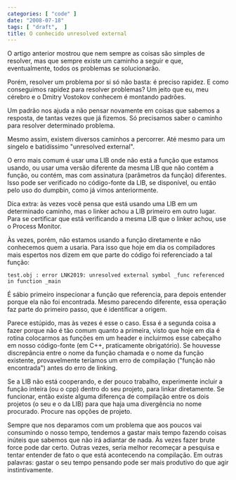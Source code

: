 ```yaml
---
categories: [ "code" ]
date: "2008-07-18"
tags: [ "draft",  ]
title: O conhecido unresolved external
---
```

O artigo anterior mostrou que nem sempre as coisas são simples de resolver, mas que sempre existe um caminho a seguir e que, eventualmente, todos os problemas se solucionarão.

Porém, resolver um problema por si só não basta: é preciso rapidez. E como conseguimos rapidez para resolver problemas? Um jeito que eu, meu cérebro e o Dmitry Vostokov conhecem é montando padrões.

Um padrão nos ajuda a não pensar novamente em coisas que sabemos a resposta, de tantas vezes que já fizemos. Só precisamos saber o caminho para resolver determinado problema.

Mesmo assim, existem diversos caminhos a percorrer. Até mesmo para um singelo e batidíssimo "unresolved external".


O erro mais comum é usar uma LIB onde não está a função que estamos usando, ou usar uma versão diferente da mesma LIB que não contém a função, ou contém, mas com assinatura (parâmetros da função) diferentes. Isso pode ser verificado no código-fonte da LIB, se disponível, ou então pelo uso do dumpbin, como já vimos anteriormente.

Dica extra: às vezes você pensa que está usando uma LIB em um determinado caminho, mas o linker achou a LIB primeiro em outro lugar. Para se certificar que está verificando a mesma LIB que o linker achou, use o Process Monitor.

Às vezes, porém, não estamos usando a função diretamente e não conhecemos quem a usaria. Para isso que hoje em dia os compiladores mais espertos nos dizem em que parte do código foi referenciado a tal função:

    
    test.obj : error LNK2019: unresolved external symbol _func referenced in function _main

É sábio primeiro inspecionar a função que referencia, para depois entender porque ela não foi encontrada. Mesmo parecendo diferente, essa operação faz parte do primeiro passo, que é identificar a origem.


Parece estúpido, mas às vezes é esse o caso. Essa é a segunda coisa a fazer porque não é tão comum quanto a primeira, visto que hoje em dia é rotina colocarmos as funções em um header e incluirmos esse cabeçalho em nosso código-fonte (em C++, praticamente obrigatório). Se houvesse discrepância entre o nome da função chamada e o nome da função existente, provavelmente teríamos um erro de compilação ("função não encontrada") antes do erro de linking.


Se a LIB não está cooperando, e der pouco trabalho, experimente incluir a função inteira (ou o cpp) dentro do seu projeto, para linkar diretamente. Se funcionar, então existe alguma diferença de compilação entre os dois projetos (o seu e o da LIB) para que haja uma divergência no nome procurado. Procure nas opções de projeto.


Sempre que nos deparamos com um problema que aos poucos vai consumindo o nosso tempo, tendemos a gastar mais tempo fazendo coisas inúteis que sabemos que não irá adiantar de nada. Às vezes fazer brute force pode dar certo. Outras vezes, seria melhor recomeçar a pesquisa e tentar entender de fato o que está acontecendo na compilação. Em outras palavras: gastar o seu tempo pensando pode ser mais produtivo do que agir instintivamente.
